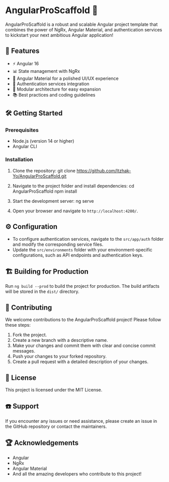# AngularProScaffold :rocket:

AngularProScaffold is a robust and scalable Angular project template that combines the power of NgRx, Angular Material, and authentication services to kickstart your next ambitious Angular application!

## :star2: Features

- :zap: Angular 16
- :bar_chart: State management with NgRx
- :art: Angular Material for a polished UI/UX experience
- :key: Authentication services integration
- :wrench: Modular architecture for easy expansion
- :books: Best practices and coding guidelines

## :hammer_and_wrench: Getting Started

### Prerequisites

- Node.js (version 14 or higher)
- Angular CLI

### Installation

1. Clone the repository:
   git clone https://github.com/Itzhak-Yo/AngularProScaffold.git

2. Navigate to the project folder and install dependencies:
   cd AngularProScaffold
   npm install

3. Start the development server:
   ng serve

4. Open your browser and navigate to `http://localhost:4200/`.

## :gear: Configuration

- To configure authentication services, navigate to the `src/app/auth` folder and modify the corresponding service files.
- Update the `src/environments` folder with your environment-specific configurations, such as API endpoints and authentication keys.

## :building_construction: Building for Production

Run `ng build --prod` to build the project for production. The build artifacts will be stored in the `dist/` directory.

## :handshake: Contributing

We welcome contributions to the AngularProScaffold project! Please follow these steps:

1. Fork the project.
2. Create a new branch with a descriptive name.
3. Make your changes and commit them with clear and concise commit messages.
4. Push your changes to your forked repository.
5. Create a pull request with a detailed description of your changes.

## :memo: License

This project is licensed under the MIT License.

## :phone: Support

If you encounter any issues or need assistance, please create an issue in the GitHub repository or contact the maintainers.

## :trophy: Acknowledgements

- Angular
- NgRx
- Angular Material
- And all the amazing developers who contribute to this project!
